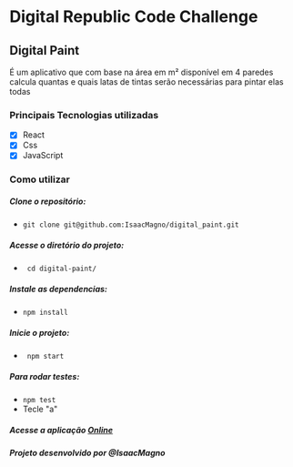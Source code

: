 # Digital Republic Code Challenge

## Digital Paint

É um aplicativo que com base na área em m² disponível em 4 paredes calcula quantas e quais latas de tintas serão necessárias para pintar elas todas

### Principais Tecnologias utilizadas

- [x] React
- [x] Css
- [x] JavaScript

### Como utilizar

##### Clone o repositório:
- ```git clone git@github.com:IsaacMagno/digital_paint.git ```

##### Acesse o diretório do projeto:
- ``` cd digital-paint/```

##### Instale as dependencias:
- ```npm install```

##### Inicie o projeto:

- ``` npm start```

##### Para rodar testes:

- ``` npm test ```
- Tecle "a"

##### Acesse a aplicação <a href="https://digital-paint.herokuapp.com/">Online</a>

##### Projeto desenvolvido por @IsaacMagno
